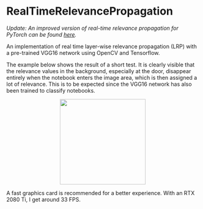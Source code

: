 # RealTimeRelevancePropagation

*Update: An improved version of real-time relevance propagation for PyTorch can be found [here](https://github.com/kaifishr/PyTorchRelevancePropagation).*

An implementation of real time layer-wise relevance propagation (LRP) with a pre-trained VGG16 network using OpenCV and Tensorflow. 

The example below shows the result of a short test. It is clearly visible that the relevance values in the background, especially at the door, disappear entirely when the notebook enters the image area, which is then assigned a lot of relevance. This is to be expected since the VGG16 network has also been trained to classify notebooks.

<p align="center">
    <img src="./video/test.gif" height="224">
</p>

A fast graphics card is recommended for a better experience. With an RTX 2080 Ti, I get around 33 FPS.
